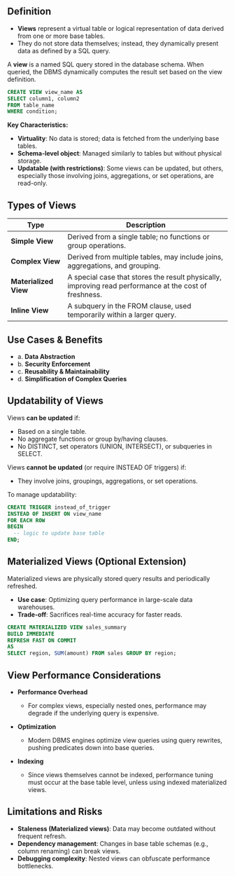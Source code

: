 ## **Definition**

- **Views** represent a virtual table or logical representation of data derived from one or more base tables.
- They do not store data themselves; instead, they dynamically present data as defined by a SQL query.

A **view** is a named SQL query stored in the database schema. When queried, the DBMS dynamically computes the result set based on the view definition.

```sql
CREATE VIEW view_name AS
SELECT column1, column2
FROM table_name
WHERE condition;
````

**Key Characteristics:**

- **Virtuality**: No data is stored; data is fetched from the underlying base tables.
- **Schema-level object**: Managed similarly to tables but without physical storage.
- **Updatable (with restrictions)**: Some views can be updated, but others, especially those involving joins, aggregations, or set operations, are read-only.
    
## **Types of Views**

| Type                  | Description                                                                                            |
| --------------------- | ------------------------------------------------------------------------------------------------------ |
| **Simple View**       | Derived from a single table; no functions or group operations.                                         |
| **Complex View**      | Derived from multiple tables, may include joins, aggregations, and grouping.                           |
| **Materialized View** | A special case that stores the result physically, improving read performance at the cost of freshness. |
| **Inline View**       | A subquery in the FROM clause, used temporarily within a larger query.                                 |

## **Use Cases & Benefits**

- a. **Data Abstraction**
- b. **Security Enforcement**
- c. **Reusability & Maintainability**
- d. **Simplification of Complex Queries**
    
## **Updatability of Views**

Views **can be updated** if:

- Based on a single table.
- No aggregate functions or group by/having clauses.
- No DISTINCT, set operators (UNION, INTERSECT), or subqueries in SELECT.

Views **cannot be updated** (or require INSTEAD OF triggers) if:

- They involve joins, groupings, aggregations, or set operations.
    
To manage updatability:

```sql
CREATE TRIGGER instead_of_trigger
INSTEAD OF INSERT ON view_name
FOR EACH ROW
BEGIN
  -- logic to update base table
END;
```

## **Materialized Views (Optional Extension)**

Materialized views are physically stored query results and periodically refreshed.

- **Use case**: Optimizing query performance in large-scale data warehouses.
- **Trade-off**: Sacrifices real-time accuracy for faster reads.
    

```sql
CREATE MATERIALIZED VIEW sales_summary
BUILD IMMEDIATE
REFRESH FAST ON COMMIT
AS
SELECT region, SUM(amount) FROM sales GROUP BY region;
```

## **View Performance Considerations**

- **Performance Overhead**
    - For complex views, especially nested ones, performance may degrade if the underlying query is expensive.
        
- **Optimization**
    - Modern DBMS engines optimize view queries using query rewrites, pushing predicates down into base queries.
        
- **Indexing**
    - Since views themselves cannot be indexed, performance tuning must occur at the base table level, unless using indexed materialized views.

## **Limitations and Risks**

- **Staleness (Materialized views)**: Data may become outdated without frequent refresh.
- **Dependency management**: Changes in base table schemas (e.g., column renaming) can break views.
- **Debugging complexity**: Nested views can obfuscate performance bottlenecks.